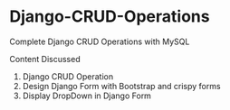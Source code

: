 # Django-CRUD-Operations

<p>Complete Django CRUD Operations with MySQL<p>

Content Discussed 

<ol>
  <li>Django CRUD Operation</li>
  <li>Design Django Form with Bootstrap and crispy forms</li>
  <li>Display DropDown in Django Form</li>
</ol>
